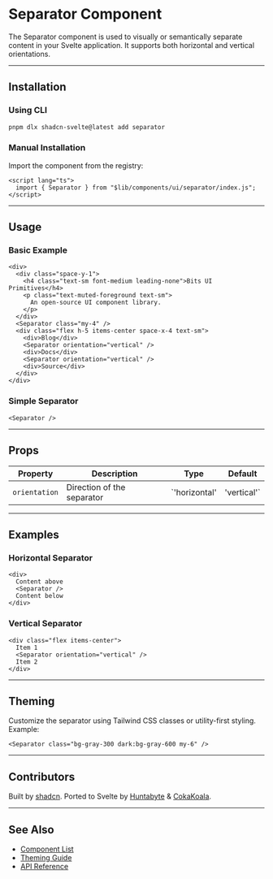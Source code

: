 

# Separator Component

The Separator component is used to visually or semantically separate content in your Svelte application. It supports both horizontal and vertical orientations.

---

## Installation

### Using CLI
```bash
pnpm dlx shadcn-svelte@latest add separator
```

### Manual Installation
Import the component from the registry:
```svelte
<script lang="ts">
  import { Separator } from "$lib/components/ui/separator/index.js";
</script>
```

---

## Usage

### Basic Example
```svelte
<div>
  <div class="space-y-1">
    <h4 class="text-sm font-medium leading-none">Bits UI Primitives</h4>
    <p class="text-muted-foreground text-sm">
      An open-source UI component library.
    </p>
  </div>
  <Separator class="my-4" />
  <div class="flex h-5 items-center space-x-4 text-sm">
    <div>Blog</div>
    <Separator orientation="vertical" />
    <div>Docs</div>
    <Separator orientation="vertical" />
    <div>Source</div>
  </div>
</div>
```

### Simple Separator
```svelte
<Separator />
```

---

## Props

| Property       | Description                          | Type      | Default |
|----------------|--------------------------------------|-----------|---------|
| `orientation`  | Direction of the separator          | `'horizontal' | 'vertical'` | `'horizontal'` |

---

## Examples

### Horizontal Separator
```svelte
<div>
  Content above
  <Separator />
  Content below
</div>
```

### Vertical Separator
```svelte
<div class="flex items-center">
  Item 1
  <Separator orientation="vertical" />
  Item 2
</div>
```

---

## Theming
Customize the separator using Tailwind CSS classes or utility-first styling. Example:
```svelte
<Separator class="bg-gray-300 dark:bg-gray-600 my-6" />
```

---

## Contributors
Built by [shadcn](https://shadcn.com). Ported to Svelte by [Huntabyte](https://github.com/Huntabyte) & [CokaKoala](https://github.com/CokaKoala).

---

## See Also
- [Component List](#)  
- [Theming Guide](#)  
- [API Reference](#)